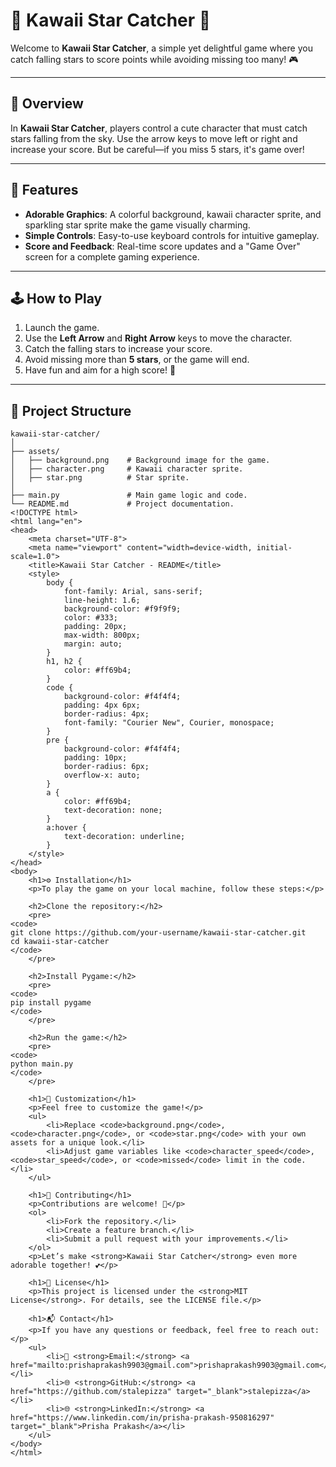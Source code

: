 # 🌟 Kawaii Star Catcher 🌟  

Welcome to **Kawaii Star Catcher**, a simple yet delightful game where you catch falling stars to score points while avoiding missing too many! 🎮  

---

## 📜 Overview  

In **Kawaii Star Catcher**, players control a cute character that must catch stars falling from the sky. Use the arrow keys to move left or right and increase your score. But be careful—if you miss 5 stars, it's game over!  

---

## 🎨 Features  

- **Adorable Graphics**: A colorful background, kawaii character sprite, and sparkling star sprite make the game visually charming.  
- **Simple Controls**: Easy-to-use keyboard controls for intuitive gameplay.  
- **Score and Feedback**: Real-time score updates and a "Game Over" screen for a complete gaming experience.  

---

## 🕹️ How to Play  

1. Launch the game.  
2. Use the **Left Arrow** and **Right Arrow** keys to move the character.  
3. Catch the falling stars to increase your score.  
4. Avoid missing more than **5 stars**, or the game will end.  
5. Have fun and aim for a high score! 🎉  

---

## 📂 Project Structure  

```plaintext
kawaii-star-catcher/
│
├── assets/
│   ├── background.png    # Background image for the game.
│   ├── character.png     # Kawaii character sprite.
│   ├── star.png          # Star sprite.
│
├── main.py               # Main game logic and code.
└── README.md             # Project documentation.
<!DOCTYPE html>
<html lang="en">
<head>
    <meta charset="UTF-8">
    <meta name="viewport" content="width=device-width, initial-scale=1.0">
    <title>Kawaii Star Catcher - README</title>
    <style>
        body {
            font-family: Arial, sans-serif;
            line-height: 1.6;
            background-color: #f9f9f9;
            color: #333;
            padding: 20px;
            max-width: 800px;
            margin: auto;
        }
        h1, h2 {
            color: #ff69b4;
        }
        code {
            background-color: #f4f4f4;
            padding: 4px 6px;
            border-radius: 4px;
            font-family: "Courier New", Courier, monospace;
        }
        pre {
            background-color: #f4f4f4;
            padding: 10px;
            border-radius: 6px;
            overflow-x: auto;
        }
        a {
            color: #ff69b4;
            text-decoration: none;
        }
        a:hover {
            text-decoration: underline;
        }
    </style>
</head>
<body>
    <h1>⚙️ Installation</h1>
    <p>To play the game on your local machine, follow these steps:</p>

    <h2>Clone the repository:</h2>
    <pre>
<code>
git clone https://github.com/your-username/kawaii-star-catcher.git
cd kawaii-star-catcher
</code>
    </pre>

    <h2>Install Pygame:</h2>
    <pre>
<code>
pip install pygame
</code>
    </pre>

    <h2>Run the game:</h2>
    <pre>
<code>
python main.py
</code>
    </pre>

    <h1>🚀 Customization</h1>
    <p>Feel free to customize the game!</p>
    <ul>
        <li>Replace <code>background.png</code>, <code>character.png</code>, or <code>star.png</code> with your own assets for a unique look.</li>
        <li>Adjust game variables like <code>character_speed</code>, <code>star_speed</code>, or <code>missed</code> limit in the code.</li>
    </ul>

    <h1>🤝 Contributing</h1>
    <p>Contributions are welcome! 🌟</p>
    <ol>
        <li>Fork the repository.</li>
        <li>Create a feature branch.</li>
        <li>Submit a pull request with your improvements.</li>
    </ol>
    <p>Let’s make <strong>Kawaii Star Catcher</strong> even more adorable together! 💕</p>

    <h1>📄 License</h1>
    <p>This project is licensed under the <strong>MIT License</strong>. For details, see the LICENSE file.</p>

    <h1>📬 Contact</h1>
    <p>If you have any questions or feedback, feel free to reach out:</p>
    <ul>
        <li>📧 <strong>Email:</strong> <a href="mailto:prishaprakash9903@gmail.com">prishaprakash9903@gmail.com</a></li>
        <li>🌐 <strong>GitHub:</strong> <a href="https://github.com/stalepizza" target="_blank">stalepizza</a></li>
        <li>🌐 <strong>LinkedIn:</strong> <a href="https://www.linkedin.com/in/prisha-prakash-950816297" target="_blank">Prisha Prakash</a></li>
    </ul>
</body>
</html>
